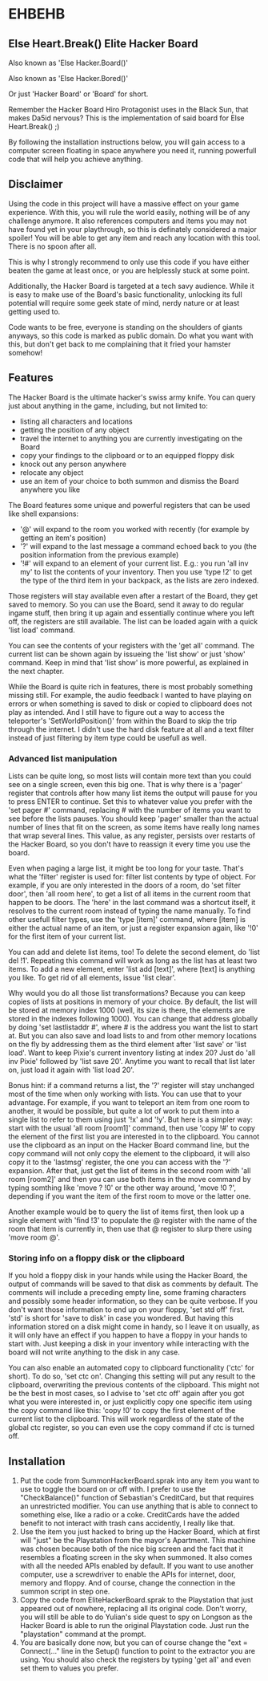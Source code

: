 # EHBEHB
## Else Heart.Break() Elite Hacker Board
Also known as 'Else Hacker.Board()'

Also known as 'Else Hacker.Bored()'

Or just 'Hacker Board' or 'Board' for short.

Remember the Hacker Board Hiro Protagonist uses in the Black Sun, that makes Da5id nervous? This is the implementation of said board for Else Heart.Break() ;)

By following the installation instructions below, you will gain access to a computer screen floating in space anywhere you need it, running powerfull code that will help you achieve anything.

## Disclaimer
Using the code in this project will have a massive effect on your game experience. With this, you will rule the world easily, nothing will be of any challenge anymore. It also references computers and items you may not have found yet in your playthrough, so this is definately considered a major spoiler! You will be able to get any item and reach any location with this tool. There is no spoon after all.

This is why I strongly recommend to only use this code if you have either beaten the game at least once, or you are helplessly stuck at some point.

Additionally, the Hacker Board is targeted at a tech savy audience. While it is easy to make use of the Board's basic functionality, unlocking its full potential will require some geek state of mind, nerdy nature or at least getting used to.

Code wants to be free, everyone is standing on the shoulders of giants anyways, so this code is marked as public domain. Do what you want with this, but don't get back to me complaining that it fried your hamster somehow!

## Features
The Hacker Board is the ultimate hacker's swiss army knife. You can query just about anything in the game, including, but not limited to:
- listing all characters and locations
- getting the position of any object
- travel the internet to anything you are currently investigating on the Board
- copy your findings to the clipboard or to an equipped floppy disk
- knock out any person anywhere
- relocate any object
- use an item of your choice to both summon and dismiss the Board anywhere you like

The Board features some unique and powerful registers that can be used like shell expansions:
- '@' will expand to the room you worked with recently (for example by getting an item's position)
- '?' will expand to the last message a command echoed back to you (the position information from the previous example)
- '!#' will expand to an element of your current list. E.g.: you run 'all inv my' to list the contents of your inventory. Then you use 'type !2' to get the type of the third item in your backpack, as the lists are zero indexed.

Those registers will stay available even after a restart of the Board, they get saved to memory. So you can use the Board, send it away to do regular ingame stuff, then bring it up again and essentially continue where you left off, the registers are still available. The list can be loaded again with a quick 'list load' command.

You can see the contents of your registers with the 'get all' command. The current list can be shown again by issueing the 'list show' or just 'show' command. Keep in mind that 'list show' is more powerful, as explained in the next chapter.

While the Board is quite rich in features, there is most probably something missing still. For example, the audio feedback I wanted to have playing on errors or when something is saved to disk or copied to clipboard does not play as intended. And I still have to figure out a way to access the teleporter's 'SetWorldPosition()' from within the Board to skip the trip through the internet. I didn't use the hard disk feature at all and a text filter instead of just filtering by item type could be usefull as well.

### Advanced list manipulation
Lists can be quite long, so most lists will contain more text than you could see on a single screen, even this big one. That is why there is a 'pager' register that controls after how many list items the output will pause for you to press ENTER to continue. Set this to whatever value you prefer with the 'set pager #' command, replacing # with the number of items you want to see before the lists pauses. You should keep 'pager' smaller than the actual number of lines that fit on the screen, as some items have really long names that wrap several lines. This value, as any register, persists over restarts of the Hacker Board, so you don't have to reassign it every time you use the board.

Even when paging a large list, it might be too long for your taste. That's what the 'filter' register is used for: filter list contents by type of object. For example, if you are only interested in the doors of a room, do 'set filter door', then 'all room here', to get a list of all items in the current room that happen to be doors. The 'here' in the last command was a shortcut itself, it resolves to the current room instead of typing the name manually. To find other usefull filter types, use the 'type [item]' command, where [item] is either the actual name of an item, or just a register expansion again, like '!0' for the first item of your current list.

You can add and delete list items, too! To delete the second element, do 'list del !1'. Repeating this command will work as long as the list has at least two items. To add a new element, enter 'list add [text]', where [text] is anything you like. To get rid of all elements, issue 'list clear'.

Why would you do all those list transformations? Because you can keep copies of lists at positions in memory of your choice. By default, the list will be stored at memory index 1000 (well, its size is there, the elements are stored in the indexes following 1000). You can change that address globally by doing 'set lastlistaddr #', where # is the address you want the list to start at. But you can also save and load lists to and from other memory locations on the fly by addressing them as the third element after 'list save' or 'list load'. Want to keep Pixie's current inventory listing at index 20? Just do 'all inv Pixie' followed by 'list save 20'. Anytime you want to recall that list later on, just load it again with 'list load 20'.

Bonus hint: if a command returns a list, the '?' register will stay unchanged most of the time when only working with lists. You can use that to your advantage. For example, if you want to teleport an item from one room to another, it would be possible, but quite a lot of work to put them into a single list to refer to them using just '!x' and '!y'. But here is a simpler way: start with the usual 'all room [room1]' command, then use 'copy !#' to copy the element of the first list you are interested in to the clipboard. You cannot use the clipboard as an input on the Hacker Board command line, but the copy command will not only copy the element to the clipboard, it will also copy it to the 'lastmsg' register, the one you can access with the '?' expansion. After that, just get the list of items in the second room with 'all room [room2]' and then you can use both items in the move command by typing somthing like 'move ? !0' or the other way around, 'move !0 ?', depending if you want the item of the first room to move or the latter one.

Another example would be to query the list of items first, then look up a single element with 'find !3' to populate the @ register with the name of the room that item is currently in, then use that @ register to slurp there using 'move room @'.

### Storing info on a floppy disk or the clipboard
If you hold a floppy disk in your hands while using the Hacker Board, the output of commands will be saved to that disk as comments by default. The comments will include a preceding empty line, some framing characters and possibly some header information, so they can be quite verbose. If you don't want those information to end up on your floppy, 'set std off' first. 'std' is short for 'save to disk' in case you wondered. But having this information stored on a disk might come in handy, so I leave it on usually, as it will only have an effect if you happen to have a floppy in your hands to start with. Just keeping a disk in your inventory while interacting with the board will not write anything to the disk in any case.

You can also enable an automated copy to clipboard functionality ('ctc' for short). To do so, 'set ctc on'. Changing this setting will put any result to the clipboard, overwriting the previous contents of the clipboard. This might not be the best in most cases, so I advise to 'set ctc off' again after you got what you were interested in, or just explicitly copy one specific item using the copy command like this: 'copy !0' to copy the first element of the current list to the clipboard. This will work regardless of the state of the global ctc register, so you can even use the copy command if ctc is turned off.

## Installation
1. Put the code from SummonHackerBoard.sprak into any item you want to use to toggle the board on or off with. I prefer to use the "CheckBalance()" function of Sebastian's CreditCard, but that requires an unrestricted modifier. You can use anything that is able to connect to something else, like a radio or a coke. CreditCards have the added benefit to not interact with trash cans accidently, I really like that.
2. Use the item you just hacked to bring up the Hacker Board, which at first will "just" be the Playstation from the mayor's Apartment. This machine was chosen because both of the nice big screen and the fact that it resembles a floating screen in the sky when summoned. It also comes with all the needed APIs enabled by default. If you want to use another computer, use a screwdriver to enable the APIs for internet, door, memory and floppy. And of course, change the connection in the summon script in step one.
3. Copy the code from EliteHackerBoard.sprak to the Playstation that just appeared out of nowhere, replacing all its original code. Don't worry, you will still be able to do Yulian's side quest to spy on Longson as the Hacker Board is able to run the original Playstation code. Just run the "playstation" command at the prompt.
4. You are basically done now, but you can of course change the "ext = Connect(..." line in the Setup() function to point to the extractor you are using. You should also check the registers by typing 'get all' and even set them to values you prefer.
